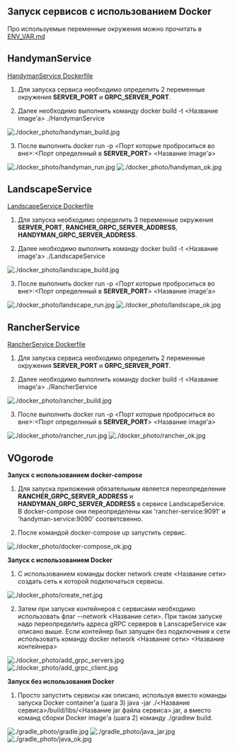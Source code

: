 ## Запуск сервисов с использованием Docker

Про используемые переменные окружения можно прочитать в [ENV_VAR.md](./ENV_VAR.md)

## HandymanService

[HandymanService Dockerfile](../HandymanService/Dockerfile)

1) Для запуска сервиса необходимо определить 2 переменные окружения **SERVER_PORT** и **GRPC_SERVER_PORT**.

2) Далее необходимо выполнить команду docker build -t <Название image'а> ./HandymanService

![./docker_photo/handyman_build.jpg](./docker_photo/handyman_build.jpg)

3) После выполнить docker run -p <Порт которые проброситься во вне>:<Порт определнный в **SERVER_PORT**> <Название image'а>

![./docker_photo/handyman_run.jpg](./docker_photo/handyman_run.jpg)
![./docker_photo/handyman_ok.jpg](./docker_photo/handyman_ok.jpg)

## LandscapeService

[LandscapeService Dockerfile](../LandscapeService/Dockerfile)

1) Для запуска необходимо определить 3 переменные окружения **SERVER_PORT**, **RANCHER_GRPC_SERVER_ADDRESS**, **HANDYMAN_GRPC_SERVER_ADDRESS**.

2) Далее необходимо выполнить команду docker build -t <Название image'а> ./LandscapeService

![./docker_photo/landscape_build.jpg](./docker_photo/landscape_build.jpg)

3) После выполнить docker run -p <Порт которые проброситься во вне>:<Порт определнный в **SERVER_PORT**> <Название image'а>

![./docker_photo/landscape_run.jpg](./docker_photo/landscape_run.jpg)
![./docker_photo/landscape_ok.jpg](./docker_photo/landscape_ok.jpg)

## RancherService

[RancherService Dockerfile](../RancherService/Dockerfile)

1) Для запуска сервиса необходимо определить 2 переменные окружения **SERVER_PORT** и **GRPC_SERVER_PORT**.

2) Далее необходимо выполнить команду docker build -t <Название image'а> ./RancherService

![./docker_photo/rancher_build.jpg](./docker_photo/rancher_build.jpg)

3) После выполнить docker run -p <Порт которые проброситься во вне>:<Порт определнный в **SERVER_PORT**> <Название image'а>

![./docker_photo/rancher_run.jpg](./docker_photo/rancher_run.jpg)
![./docker_photo/rancher_ok.jpg](./docker_photo/rancher_ok.jpg)

## VOgorode

**Запуск с использованием docker-compose**

1) Для запуска приложения обязательным является переопределение **RANCHER_GRPC_SERVER_ADDRESS** и **HANDYMAN_GRPC_SERVER_ADDRESS** в сервисе LandscapeService.
В docker-compose они переопределены как 'rancher-service:9091' и 'handyman-service:9090' соответсвенно. 

2) После командой docker-compose up запустить сервис.

![./docker_photo/docker-compose_ok.jpg](./docker_photo/docker-compose_ok.jpg)

**Запуск с использованием Docker**

1) С использованием команды docker network create <Название сети> создать сеть к которой подключаться сервисы.

![./docker_photo/create_net.jpg](./docker_photo/create_net.jpg)
    
2) Затем при запуске контейнеров с сервисами необходимо использовать флаг --network <Название сети>. При таком запуске надо переопределить адреса gRPC серверов в LanscapeService как описано выше.
Если контейнер был запущен без подключения к сети использовать команду docker network <Название сети> <Название контейнера>

![./docker_photo/add_grpc_servers.jpg](./docker_photo/add_grpc_servers.jpg)
![./docker_photo/add_grpc_client.jpg](./docker_photo/add_grpc_client.jpg)
     
**Запуск без использования Docker**

1) Просто запустить сервисы как описано, используя вместо команды запуска Docker container'а (шага 3) java -jar ./<Название сервиса>/build/libs/<Название jar файла сервиса>.jar, а вместо команд сборки Docker image'а (шага 2) команду ./gradlew build.

![./gradle_photo/gradle.jpg](./gradle_photo/gradle.jpg)
![./gradle_photo/java_jar.jpg](./gradle_photo/java_jar.jpg)
![./gradle_photo/java_ok.jpg](./gradle_photo/java_ok.jpg)
